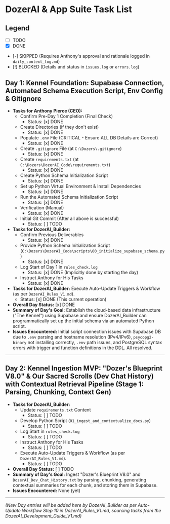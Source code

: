 # DozerAI & App Suite Task List

## Legend
-   [ ] TODO
-   [x] DONE
-   [-] SKIPPED (Requires Anthony's approval and rationale logged in `daily_context_log.md`)
-   [!] BLOCKED (Details and status in `issues.log` or `errors.log`)

## Day 1: Kennel Foundation: Supabase Connection, Automated Schema Execution Script, Env Config & Gitignore
*   **Tasks for Anthony Pierce (CEO):**
    *   Confirm Pre-Day 1 Completion (Final Check)
        *   Status: [x] DONE
    *   Create Directories (if they don't exist)
        *   Status: [x] DONE
    *   Populate `.env` File (CRITICAL - Ensure ALL DB Details are Correct)
        *   Status: [x] DONE
    *   Create `.gitignore` File (at `C:\Dozers\.gitignore`)
        *   Status: [x] DONE
    *   Create `requirements.txt` (at `C:\Dozers\DozerAI_Code\requirements.txt`)
        *   Status: [x] DONE
    *   Create Python Schema Initialization Script
        *   Status: [x] DONE
    *   Set up Python Virtual Environment & Install Dependencies
        *   Status: [x] DONE
    *   Run the Automated Schema Initialization Script
        *   Status: [x] DONE
    *   Verification (Manual)
        *   Status: [x] DONE
    *   Initial Git Commit (After all above is successful)
        *   Status: [ ] TODO 
*   **Tasks for DozerAI_Builder:**
    *   Confirm Previous Deliverables
        *   Status: [x] DONE
    *   Provide Python Schema Initialization Script (`C:\Dozers\DozerAI_Code\scripts\00_initialize_supabase_schema.py`)
        *   Status: [x] DONE
    *   Log Start of Day 1 in `rules_check.log`
        *   Status: [x] DONE (Implicitly done by starting the day)
    *   Instruct Anthony for His Tasks
        *   Status: [x] DONE
*   **Tasks for DozerAI_Builder:** Execute Auto-Update Triggers & Workflow (as per `DozerAI_Rules_V1.md`).
    *   Status: [x] DONE (This current operation)
*   **Overall Day Status:** [x] DONE
*   **Summary of Day's Goal:** Establish the cloud-based data infrastructure ("The Kennel") using Supabase and ensure DozerAI_Builder can programmatically set up the initial schema via an automated Python script.
*   **Issues Encountered:** Initial script connection issues with Supabase DB due to `.env` parsing and hostname resolution (IPv4/IPv6), `psycopg2-binary` not installing correctly, `.env` path issues, and PostgreSQL syntax errors with trigger and function definitions in the DDL. All resolved.

---
## Day 2: Kennel Ingestion MVP: "Dozer's Blueprint V8.0" & Our Sacred Scrolls (Dev Chat History) with Contextual Retrieval Pipeline (Stage 1: Parsing, Chunking, Context Gen)
*   **Tasks for DozerAI_Builder:**
    *   Update `requirements.txt` Content
        *   Status: [ ] TODO
    *   Develop Python Script (`01_ingest_and_contextualize_docs.py`)
        *   Status: [ ] TODO
    *   Log Start in `rules_check.log`
        *   Status: [ ] TODO
    *   Instruct Anthony for His Tasks
        *   Status: [ ] TODO
    *   Execute Auto-Update Triggers & Workflow (as per `DozerAI_Rules_V1.md`).
        *   Status: [ ] TODO
*   **Overall Day Status:** [ ] TODO
*   **Summary of Day's Goal:** Ingest "Dozer's Blueprint V8.0" and `DozerAI_Dev_Chat_History.txt` by parsing, chunking, generating contextual summaries for each chunk, and storing them in Supabase.
*   **Issues Encountered:** None (yet)

---
*(New Day entries will be added here by DozerAI_Builder as per Auto-Update Workflow Step 10 in DozerAI_Rules_V1.md, sourcing tasks from the DozerAI_Development_Guide_V1.md)*